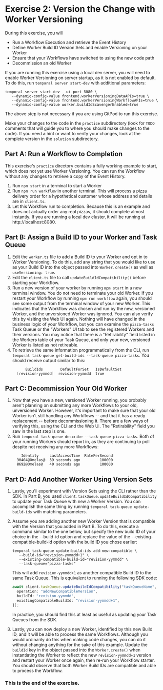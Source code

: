 # Exercise 2: Version the Change with Worker Versioning

During this exercise, you will

- Run a Workflow Execution and retrieve the Event History
- Define Worker Build ID Version Sets and enable Versioning on your Worker
- Ensure that your Workflows have switched to using the new code path
- Decommission an old Worker

If you are running this exercise using a local dev server, you will need to
enable Worker Versioning on server startup, as it is not enabled by default.
To do this, run `temporal server start-dev` with additional parameters:

```shell
temporal server start-dev --ui-port 8080 \
   --dynamic-config-value frontend.workerVersioningDataAPIs=true \
   --dynamic-config-value frontend.workerVersioningWorkflowAPIs=true \
   --dynamic-config-value worker.buildIdScavengerEnabled=true
```

The above step is not necessary if you are using GitPod to run this exercise.

Make your changes to the code in the `practice` subdirectory (look for
`TODO` comments that will guide you to where you should make changes to
the code). If you need a hint or want to verify your changes, look at
the complete version in the `solution` subdirectory.

## Part A: Run a Workflow to Completion

This exercise's `practice` directory contains a fully working
example to start, which does not yet use Worker Versioning.
You can run the Workflow without any changes to retrieve a copy of
the Event History.

1. Run `npm start` in a terminal to start a Worker
2. Run `npm run workflow` in another terminal. This will
   process a pizza delivery order for a hypothetical customer
   whose address and details are in `client.ts`.
3. Let this Workflow run to completion. Because this is an example
   and does not actually order any real pizzas, it should complete
   almost instantly. If you are running
   a local dev cluster, it will be running at http://localhost:8080.

## Part B: Assign a Build ID to your Worker and Task Queue

1. Edit the `worker.ts` file to add a Build ID to your Worker
   and opt in to Worker Versioning. To do this, add any string that you would like to use as your Build ID into the object passed into `Worker.create()` as well as `useVersioning: true`.
2. Edit the `client.ts` file to call
   `updateBuildIdCompatibility()` before starting your
   Workflow.
3. Run a new version of your worker by running `npm start`
   in a new terminal window. You do not need to terminate your old
   Worker. If you restart your Workflow by running
   `npm run workflow` again, you should see some output from the
   terminal window of your new Worker. This indicates that the Workflow
   was chosen and run by the new, versioned Worker, and the unversioned
   Worker was ignored. You can also verify this by visiting the Web UI
   again. Nothing will have changed in the business logic of your
   Workflow, but you can examine the `pizza-tasks` Task Queue or the
   "Workers" UI tab to see the registered Workers and their versions.
   You may notice that there is a "Retirability" field listed in the
   Workers table of your Task Queue, and only your new, versioned
   Worker is listed as not retireable.
4. To retrieve the same information programmatically from the CLI, run
   `temporal task-queue get-build-ids --task-queue pizza-tasks`. You
   should receive output similar to this:
   ```output
         BuildIds        DefaultForSet   IsDefaultSet
     [revision-yymmdd]  revision-yymmdd  true
   ```

## Part C: Decommission Your Old Worker

1. Now that you have a new, versioned Worker running, you probably
   aren't planning on submitting any more Workflows to your old,
   unversioned Worker. However, it's important to make sure that your
   old Worker isn't still handling any Workflows -- and that it has
   a ready replacement -- before decommissioning it. There are a
   few ways of verifying this, using the CLI and the Web UI. The
   "Retirability" field you saw in the last step is one.
2. Run `temporal task-queue describe --task-queue pizza-tasks`. Both
   of your running Workers should report in, as they are continuing to
   poll despite not receiving any more Workflows:
   ```output
       Identity     LastAccessTime  RatePerSecond
     30404@Omelas@  39 seconds ago         100000
     8692@Omelas@   40 seconds ago         100000
   ```

## Part D: Add Another Worker Using Version Sets

1. Lastly, you'll experiment with Version Sets using the CLI rather
   than the SDK. In Part B, you used
   `client.taskQueue.updateBuildIdCompatibility` to update your Task
   Queue with new a Worker Version. You can accomplish the same
   thing by running `temporal task-queue update-build-ids` with
   matching parameters.
2. Assume you are adding another new Worker Version that is compatible with the
   Version that you added in Part B. To do this, execute a command similar to the one below, but specify the new build ID of your choice in the --build-id option and replace the value of the --existing-compatible-build-id option with the build ID you chose earlier:

   ```shell
   temporal task-queue update-build-ids add-new-compatible \
      --build-id="revision-yymmdd+1" \
      --existing-compatible-build-id="revision-yymmdd" \
      --task-queue="pizza-tasks"
   ```

   This will add `revision-yymmdd+1` as another compatible Build ID to the same
   Task Queue. This is equivalent to running the following SDK code:

   ```typescript
   await client.taskQueue.updateBuildIdCompatibility("taskQueueName", {
     operation: "addNewCompatibleVersion",
     buildId: "revision-yymmdd",
     existingCompatibleBuildId: "revision-yymmdd+1",
   });
   ```

   In practice, you should find this at least as useful as updating your
   Task Queues from the SDK.

3. Lastly, you can now deploy a new Worker, identified by this new Build ID,
   and it will be able to process the same Workflows. Although you would
   ordinarily do this when making code changes, you can do it without changing
   anything for the sake of this example. Update the `buildId` key in the object
   passed into the `Worker.create()` when instantiating the Worker to reflect the
   new `revision-yymmdd+1` version and restart your Worker once again, then re-run your Workflow
   starter. You should observe that both Worker Build IDs are compatible and
   able to process the Workflow.

### This is the end of the exercise.
